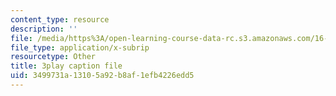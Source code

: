 ```yaml
---
content_type: resource
description: ''
file: /media/https%3A/open-learning-course-data-rc.s3.amazonaws.com/16-885j-aircraft-systems-engineering-fall-2005/3499731a13105a92b8af1efb4226edd5_hzW2ZBtzrUE.vtt
file_type: application/x-subrip
resourcetype: Other
title: 3play caption file
uid: 3499731a-1310-5a92-b8af-1efb4226edd5
---
```

